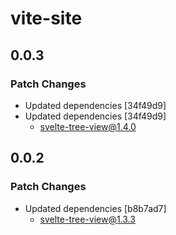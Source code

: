 # vite-site

## 0.0.3

### Patch Changes

- Updated dependencies [34f49d9]
- Updated dependencies [34f49d9]
  - svelte-tree-view@1.4.0

## 0.0.2

### Patch Changes

- Updated dependencies [b8b7ad7]
  - svelte-tree-view@1.3.3
